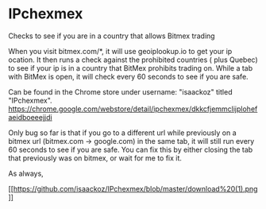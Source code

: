 # IPchexmex
Checks to see if you are in a country that allows Bitmex trading

When you visit bitmex.com/\*, it will use geoiplookup.io to get your ip ocation. It then runs a check against the prohibited countries ( plus Quebec) to see if your ip is in a country that BitMex prohibits trading on. While a tab with BitMex is open, it will check every 60 seconds to see if you are safe. 

Can be found in the Chrome store under username: "isaackoz" titled "IPchexmex". 
https://chrome.google.com/webstore/detail/ipchexmex/dkkcfjemmclijplohefaeidboeeejjdi

Only bug so far is that if you go to a different url while previously on a bitmex url (bitmex.com -> google.com) in the same tab, it will still run every 60 seconds to see if you are safe. You can fix this by either closing the tab that previously was on bitmex, or wait for me to fix it. 

As always, 

[[https://github.com/isaackoz/IPchexmex/blob/master/download%20(1).png]]
